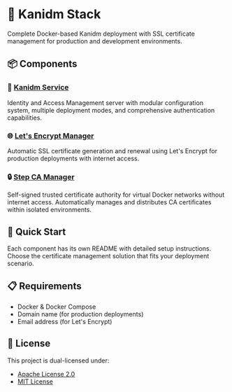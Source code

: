 # 🔐 Kanidm Stack

Complete Docker-based Kanidm deployment with SSL certificate management for production and development environments.

## 📦 Components

### 🔑 [Kanidm Service](src/kanidm/)

Identity and Access Management server with modular configuration system, multiple deployment modes, and comprehensive authentication capabilities.

### 🌐 [Let's Encrypt Manager](src/ssl-automation/letsencrypt-manager/)

Automatic SSL certificate generation and renewal using Let's Encrypt for production deployments with internet access.

### 🔒 [Step CA Manager](src/ssl-automation/step-ca-manager/)

Self-signed trusted certificate authority for virtual Docker networks without internet access. Automatically manages and distributes CA certificates within isolated environments.

## 🚀 Quick Start

Each component has its own README with detailed setup instructions. Choose the certificate management solution that fits your deployment scenario.

## 📋 Requirements

- Docker & Docker Compose
- Domain name (for production deployments)
- Email address (for Let's Encrypt)

## 📄 License

This project is dual-licensed under:

- [Apache License 2.0](LICENSE-APACHE)
- [MIT License](LICENSE-MIT)
